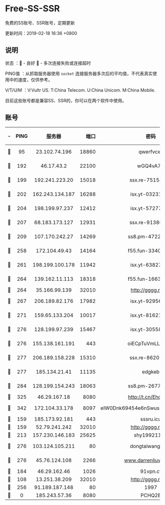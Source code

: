 # Free-SS-SSR

免费的SS账号、SSR账号，定期更新

更新时间：2019-02-18 16:36 +0800

## 说明

状态     ：🙂 - 良好 🙁 - 多次连接失败或连接超时

PING值   ：从抓取服务器使用 `socket` 连接服务器多次后的平均值，不代表真实使用中的速度，仅供参考。

V/T/U/M  ：V:Vultr US. T:China Telecom. U:China Unicom. M:China Mobile.

目前这些账号都是兼容SS、SSR的，你可以在两个软件中使用。

## 账号

|-|PING|服务器|端口|密码|加密方式|区域|V/T/U/M|
|:----:|:----:|:-----:|-----:|:----:|:----:|:----:|:----:|
|🙂|95|23.102.74.196|18860|qwerfvcxz|aes-256-gcm|JP|6↑/5↑/5↑/5↑|
|🙂|192|46.17.43.2|22100|wGQ4vA7D|aes-256-gcm|RU|2↓/10↑/10↑/10↑|
|🙂|199|192.241.223.20|15018|ssx.re-75154549|aes-256-cfb|US|7↑/6↑/6↑/6↑|
|🙂|202|162.243.134.187|16288|isx.yt-03231307|aes-256-cfb|US|10↑/10↑/10↑/10↑|
|🙂|204|198.199.97.237|12412|isx.yt-57277437|aes-256-cfb|US|10↑/10↑/10↑/10↑|
|🙂|207|68.183.173.127|12931|ssx.re-91380385|aes-256-cfb|US|7↑/6↑/6↑/6↑|
|🙂|209|107.170.242.27|14269|ss8.pm-47220788|aes-256-cfb|US|7↑/6↑/6↑/6↑|
|🙂|258|172.104.49.43|14164|f55.fun-33406567|aes-256-cfb|SG|7↑/6↑/6↑/6↑|
|🙂|261|198.199.100.178|11942|isx.yt-63827484|aes-256-cfb|US|9↓/10↑/10↑/10↑|
|🙂|264|139.162.11.113|18318|f55.fun-16631582|aes-256-cfb|SG|10↑/10↑/9↑/10↑|
|🙂|264|35.166.99.139|32010|http://gggg.rocks|chacha20|US|8↑/9↑/9↑/9↑|
|🙂|267|206.189.82.176|17982|isx.yt-92956496|aes-256-cfb|SG|10↑/10↑/10↑/10↑|
|🙂|271|159.65.133.204|10017|isx.yt-81621873|aes-256-cfb|SG|10↑/10↑/10↑/10↑|
|🙂|276|128.199.97.239|15467|isx.yt-30558820|aes-256-cfb|SG|10↑/10↑/10↑/10↑|
|🙂|276|155.138.161.191|443|oiECpTuVmLLxk4Ts|aes-256-cfb|US|9↑/10↑/10↑/10↑|
|🙂|277|206.189.158.228|15310|ssx.re-86201886|aes-256-cfb|SG|7↑/6↑/6↑/6↑|
|🙂|277|185.134.21.41|11135|edgkeb|aes-256-cfb|GB|10↑/10↑/10↑/10↑|
|🙂|284|128.199.154.243|18063|ss8.pm-26776960|aes-256-cfb|SG|7↑/6↑/6↑/6↑|
|🙂|325|46.29.167.18|8080|http://t.cn/EhdmTxe|rc4-md5|RU|6↑/5↑/5↑/5↑|
|🙂|342|172.104.33.178|8097|eIW0Dnk69454e6nSwuspv9DmS201tQ0D|aes-256-cfb|SG|10↑/10↑/10↑/10↑|
|🙂|159|185.173.92.181|443|sssru.icu|rc4-md5|RU|9↑/7↑/9↑/8↑|
|🙂|159|52.79.241.242|32010|http://gggg.rocks|chacha20|KR|8↓/8↑/9↑/9↑|
|🙂|213|157.230.146.183|25625|shy19921124|rc4-md5|US|10↑/10↑/10↑/10↑|
|🙂|276|103.124.105.211|80|dongtaiwang.com|aes-256-cfb|US|10↑/10↑/10↑/10↑|
|🙂|276|45.76.124.108|2266|www.darrenliuwei.com|aes-256-cfb|AU|10↑/10↑/10↑/10↑|
|🙂|184|46.29.162.46|1026|91vpn.cf|rc4-md5|RU|9↑/10↑/8↑/10↑|
|🙁|108|13.251.38.209|32010|http://gggg.rocks|chacha20|SG|9↑/10↑/9↑/10↑|
|🙁|256|91.189.187.148|80|1997|chacha20|US|9↓/10↑/10↑/10↑|
|🙁|0|185.243.57.36|8080|PCHQ2E|rc4-md5|US|10↑/8↑/8↑/10↑|
